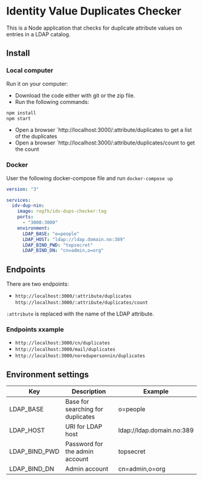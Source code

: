 # Identity Value Duplicates Checker
This is a Node application that checks for duplicate attribute values on entries in a LDAP catalog.

## Install

### Local computer
Run it on your computer:
* Download the code either with git or the zip file.
* Run the following commands:
```bash
npm install
npm start
```
* Open a browser `http://localhost:3000/:attribute/duplicates to get a list of the duplicates
* Open a browser `http://localhost:3000/:attribute/duplicates/count to get the count

### Docker
User the following docker-compose file and run `docker-compose up`
```yaml
version: "3"

services:
  idv-dup-nin:
    image: rogfk/idv-dups-checker:tag
    ports:
      - "3000:3000"
    environment:
      LDAP_BASE: "o=people"
      LDAP_HOST: "ldap://ldap.domain.no:389"
      LDAP_BIND_PWD: "topsecret"
      LDAP_BIND_DN: "cn=admin,o=org"
```
## Endpoints
There are two endpoints:

* `http://localhost:3000/:attribute/duplicates`
`http://localhost:3000/:attribute/duplicates/count`

`:attribute` is replaced with the name of the LDAP attribute.

### Endpoints xxample
* `http://localhost:3000/cn/duplicates`
* `http://localhost:3000/mail/duplicates`
* `http://localhost:3000/noredupersonnin/duplicates`

## Environment settings
| Key   | Description                       | Example                   |
|---------------|-----------------------------------|---------------------------|
| LDAP_BASE     | Base for searching for duplicates | o=people                  |
| LDAP_HOST     | URI for LDAP host                 | ldap://ldap.domain.no:389 |
| LDAP_BIND_PWD | Password for the admin account    | topsecret                 |
| LDAP_BIND_DN  | Admin account                     | cn=admin,o=org            |
